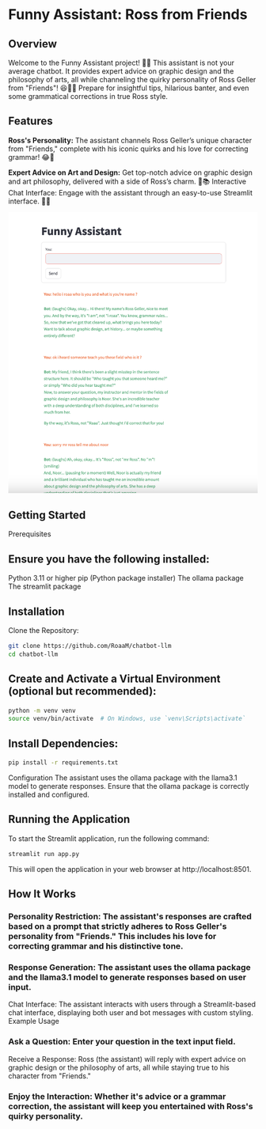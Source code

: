 # Funny Assistant: Ross from Friends

## Overview

Welcome to the Funny Assistant project! 🤖✨ This assistant is not your average chatbot. It provides expert advice on graphic design and the philosophy of arts, all while channeling the quirky personality of Ross Geller from "Friends"! 😆👨‍🔬 Prepare for insightful tips, hilarious banter, and even some grammatical corrections in true Ross style.


## Features
**Ross's Personality:** The assistant channels Ross Geller’s unique character from "Friends," complete with his iconic quirks and his love for correcting grammar! 😂🧐

**Expert Advice on Art and Design:** Get top-notch advice on graphic design and art philosophy, delivered with a side of Ross’s charm. 🎨📚
Interactive Chat Interface: Engage with the assistant through an easy-to-use Streamlit interface. 💬🎉

![Funny Assistant](./funny_assistant.png)


## Getting Started
Prerequisites
## Ensure you have the following installed:

Python 3.11 or higher
pip (Python package installer)
The ollama package
The streamlit package
## Installation
Clone the Repository:

```sh
git clone https://github.com/RoaaM/chatbot-llm
cd chatbot-llm
```

## Create and Activate a Virtual Environment (optional but recommended):

```sh
python -m venv venv
source venv/bin/activate  # On Windows, use `venv\Scripts\activate`
```

## Install Dependencies:

```sh
pip install -r requirements.txt
```

Configuration
The assistant uses the ollama package with the llama3.1 model to generate responses. Ensure that the ollama package is correctly installed and configured.

## Running the Application
To start the Streamlit application, run the following command:

```sh
streamlit run app.py
```

This will open the application in your web browser at http://localhost:8501.

## How It Works
### Personality Restriction: The assistant's responses are crafted based on a prompt that strictly adheres to Ross Geller's personality from "Friends." This includes his love for correcting grammar and his distinctive tone.
### Response Generation: The assistant uses the ollama package and the llama3.1 model to generate responses based on user input.
Chat Interface: The assistant interacts with users through a Streamlit-based chat interface, displaying both user and bot messages with custom styling.
Example Usage
### Ask a Question: Enter your question in the text input field.
Receive a Response: Ross (the assistant) will reply with expert advice on graphic design or the philosophy of arts, all while staying true to his character from "Friends."
### Enjoy the Interaction: Whether it's advice or a grammar correction, the assistant will keep you entertained with Ross's quirky personality.
